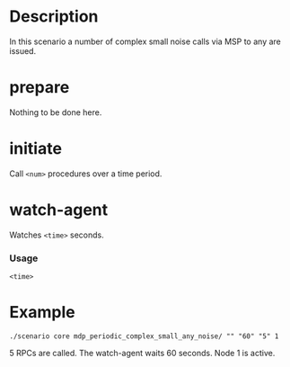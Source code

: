 # Description
In this scenario a number of complex small noise calls via MSP to any are issued.

# prepare
Nothing to be done here.

# initiate
Call `<num>` procedures over a time period.

# watch-agent
Watches `<time>` seconds.

### Usage
```
<time>
```

# Example
```
./scenario core mdp_periodic_complex_small_any_noise/ "" "60" "5" 1
```

5 RPCs are called. The watch-agent waits 60 seconds. Node 1 is active.
